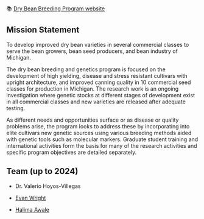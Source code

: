 📚 [Dry Bean Breeding Program website](https://www.canr.msu.edu/beanbreeding/index)

## Mission Statement

To develop improved dry bean varieties in several commercial classes to serve the bean growers, bean seed producers, and bean industry of Michigan.

The dry bean breeding and genetics program is focused on the development of high yielding, disease and stress resistant cultivars with upright architecture, and improved canning quality in 10 commercial seed classes for production in Michigan. The research work is an ongoing investigation where genetic stocks at different stages of development exist in all commercial classes and new varieties are released after adequate testing.

As different needs and opportunities surface or as disease or quality problems arise, the program looks to address these by incorporating into elite cultivars new genetic sources using various breeding methods aided with genetic tools such as molecular markers. Graduate student training and international activities form the basis for many of the research activities and specific program objectives are detailed separately.

## Team (up to 2024)

  - Dr. Valerio Hoyos-Villegas
     
  - [Evan Wright](https://www.canr.msu.edu/people/evan_wright)
  
  - [Halima Awale](https://www.canr.msu.edu/people/halima_awale?roleURL=halima_awale?language_id=)
